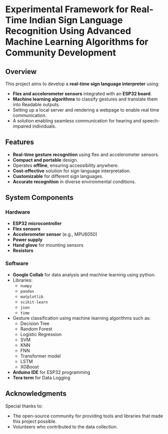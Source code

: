 # Experimental Framework for Real-Time Indian Sign Language Recognition Using Advanced Machine Learning Algorithms for Community Development  

## Overview  
This project aims to develop a **real-time sign language interpreter** using:  
- **Flex and accelerometer sensors** integrated with an **ESP32 board**.  
- **Machine learning algorithms** to classify gestures and translate them into Readable outputs.
- Setting up a local server and rendering a webpage to enable real time communication.   
- A solution enabling seamless communication for hearing and speech-impaired individuals.  

## Features  
- **Real-time gesture recognition** using flex and accelerometer sensors.  
- **Compact and portable** design.  
- Operates **offline**, ensuring accessibility anywhere.  
- **Cost-effective** solution for sign language interpretation.  
- **Customizable** for different sign languages.  
- **Accurate recognition** in diverse environmental conditions.  

## System Components  

### Hardware  
- **ESP32 microcontroller**  
- **Flex sensors**  
- **Accelerometer sensor** (e.g., MPU6050)  
- **Power supply**  
- **Hand glove** for mounting sensors
- **Resistors**

### Software  
- **Google Collab** for data analysis and machine learning using python.
- Libraries:  
  - `numpy`  
  - `pandas`  
  - `matplotlib`  
  - `scikit-learn`
  - `json`
  - `time`
- Gesture classification using machine learning algorithms such as:  
  - Decision Tree  
  - Random Forest
  - Logistic Regression
  - SVM
  - KNN
  - FNN
  - Transformer model
  - LSTM
  - XGBoost
- **Arduino IDE** for ESP32 programming
- **Tera term** for Data Logging

## Acknowledgments  
Special thanks to:  
- The open-source community for providing tools and libraries that made this project possible.  
- Volunteers who contributed to the data collection.  
